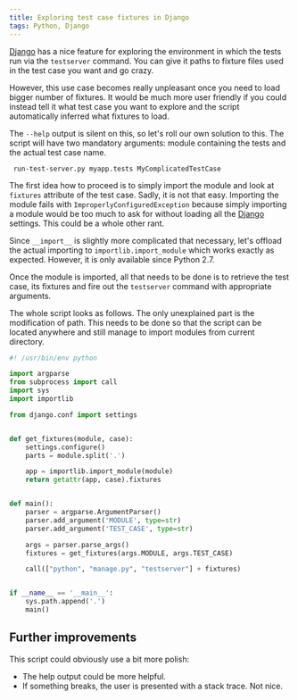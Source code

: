 ```yaml
---
title: Exploring test case fixtures in Django
tags: Python, Django
---
```


[Django] has a nice feature for exploring the environment in which the tests
run via the `testserver` command. You can give it paths to fixture files used
in the test case you want and go crazy.

However, this use case becomes really unpleasant once you need to load
bigger number of fixtures. It would be much more user friendly if you
could instead tell it what test case you want to explore and the script
automatically inferred what fixtures to load.

The `--help` output is silent on this, so let's roll our own solution
to this. The script will have two mandatory arguments: module
containing the tests and the actual test case name.

     run-test-server.py myapp.tests MyComplicatedTestCase

The first idea how to proceed is to simply import the module and look at
`fixtures` attribute of the test case. Sadly, it is not that easy. Importing
the module fails with `ImproperlyConfiguredException` because simply importing
a module would be too much to ask for without loading all the [Django]
settings. This could be a whole other rant.

Since `__import__` is slightly more complicated that necessary, let's offload
the actual importing to `importlib.import_module` which works exactly as
expected. However, it is only available since Python 2.7.

Once the module is imported, all that needs to be done is to retrieve
the test case, its fixtures and fire out the `testserver` command with
appropriate arguments.

The whole script looks as follows. The only unexplained part is the
modification of path. This needs to be done so that the script can be
located anywhere and still manage to import modules from current
directory.

``` python
#! /usr/bin/env python

import argparse
from subprocess import call
import sys
import importlib

from django.conf import settings


def get_fixtures(module, case):
    settings.configure()
    parts = module.split('.')

    app = importlib.import_module(module)
    return getattr(app, case).fixtures


def main():
    parser = argparse.ArgumentParser()
    parser.add_argument('MODULE', type=str)
    parser.add_argument('TEST_CASE', type=str)

    args = parser.parse_args()
    fixtures = get_fixtures(args.MODULE, args.TEST_CASE)

    call(["python", "manage.py", "testserver"] + fixtures)


if __name__ == '__main__':
    sys.path.append('.')
    main()
```

## Further improvements

This script could obviously use a bit more polish:

 * The help output could be more helpful.
 * If something breaks, the user is presented with a stack trace. Not
   nice.

[Django]: https://www.djangoproject.com/
